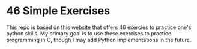 # 46 Simple Exercises

This repo is based on [this website](http://www.ling.gu.se/~lager/python_exercises.html) that offers 46 exercies to practice one's python skills. My primary goal is to use these exercises to practice programming in C, though I may add Python implementations in the future.
